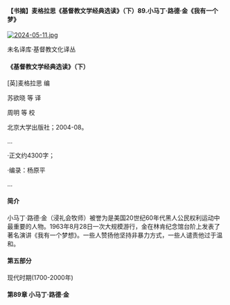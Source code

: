 #### 【书摘】麦格拉思《基督教文学经典选读》（下）89.小马丁·路德·金《我有一个梦》



[![2024-05-11.jpg](https://i.postimg.cc/8P561bmx/2024-05-11.jpg)](https://postimg.cc/HjqxzXKt)

未名译库·基督教文化译丛



#### 《基督教文学经典选读》（下）



[英]麦格拉思 编

苏欲晓 等 译

周明 等 校

北京大学出版社；2004-08。


...

·正文约4300字；



·编录：杨原平

...


#### 简介

小马丁·路德·金（浸礼会牧师）被誉为是美国20世纪60年代黑人公民权利运动中最重要的人物。1963年8月28日一次大规模游行，金在林肯纪念馆台阶上发表了著名演讲《我有一个梦想》。一些人赞扬他坚持非暴力方式，一些人谴责他过于温和。


#### 第五部分



现代时期(1700-2000年)


#### 第89章 小马丁·路德·金




